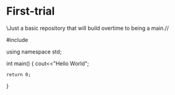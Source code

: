 # First-trial
\\Just a basic repository that will build overtime to being a main.//

#include <iostream>

using namespace std;

int main()
{
    cout<<"Hello World";

    return 0;
}

